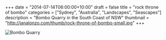 +++
date = "2014-07-14T06:00:00+10:00"
draft = false
title = "rock throne of bombo"
categories = ["Sydney", "Australia", "Landscapes", "Seascapes"]
description = "Bombo Quarry in the South Coast of NSW"
thumbnail = "http://janalonzo.com/thumb/rock-throne-of-bombo-small.jpg"
+++

<img sizes="(max-width: 30em) 100%, (max-width: 50em) 50%,
            calc(33% - 100px)"
     srcset="/thumb/rock-throne-of-bombo.jpg 3200w,
             /thumb/rock-throne-of-bombo-large.jpg 2560w,
             /thumb/rock-throne-of-bombo-medium.jpg 2048w,
             /thumb/rock-throne-of-bombo-small.jpg 1024w,
             /thumb/rock-throne-of-bombo-xsmall.jpg 640w"
     src="/thumb/rock-throne-of-bombo-small.jpg"
     class="caption__media"
     alt="Bombo Quarry"/>
